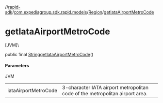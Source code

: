 //[rapid-sdk](../../../index.md)/[com.expediagroup.sdk.rapid.models](../index.md)/[Region](index.md)/[getIataAirportMetroCode](get-iata-airport-metro-code.md)

# getIataAirportMetroCode

[JVM]\

public final [String](https://docs.oracle.com/javase/8/docs/api/java/lang/String.html)[getIataAirportMetroCode](get-iata-airport-metro-code.md)()

#### Parameters

JVM

| | |
|---|---|
| iataAirportMetroCode | 3-character IATA airport metropolitan code of the metropolitan airport area. |
